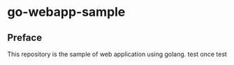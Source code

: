 # go-webapp-sample



## Preface
This repository is the sample of web application using golang.
test once 
test
